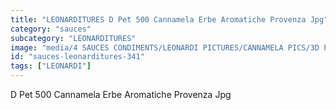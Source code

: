 ```yaml
---
title: "LEONARDITURES D Pet 500 Cannamela Erbe Aromatiche Provenza Jpg"
category: "sauces"
subcategory: "LEONARDITURES"
image: "media/4 SAUCES CONDIMENTS/LEONARDI PICTURES/CANNAMELA PICS/3D PET 500 CANNAMELA ERBE AROMATICHE PROVENZA_jpg.jpg"
id: "sauces-leonarditures-341"
tags: ["LEONARDI"]
---
```


D Pet 500 Cannamela Erbe Aromatiche Provenza Jpg
